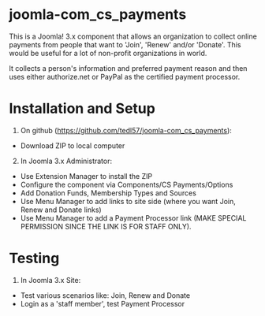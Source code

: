 joomla-com_cs_payments
===============
This is a Joomla! 3.x component that allows an organization to collect online payments from people that want to  'Join', 'Renew' and/or 'Donate'.  This would be useful for a lot of non-profit organizations in world. 

It collects a person's information and preferred payment reason and then uses either authorize.net or PayPal as the certified payment processor.

Installation and Setup
===
1. On github (https://github.com/tedl57/joomla-com_cs_payments):
 * Download ZIP to local computer

2. In Joomla 3.x Administrator:
 * Use Extension Manager to install the ZIP
 * Configure the component via Components/CS Payments/Options
 * Add Donation Funds, Membership Types and Sources
 * Use Menu Manager to add links to site side (where you want Join, Renew and Donate links)
 * Use Menu Manager to add a Payment Processor link (MAKE SPECIAL PERMISSION SINCE THE LINK IS FOR STAFF ONLY).

Testing
===
1. In Joomla 3.x Site:
 * Test various scenarios like: Join, Renew and Donate
 * Login as a 'staff member', test Payment Processor

